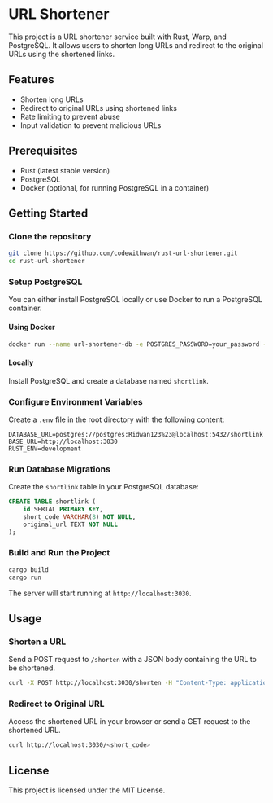 # URL Shortener

This project is a URL shortener service built with Rust, Warp, and PostgreSQL. It allows users to shorten long URLs and redirect to the original URLs using the shortened links.

## Features

- Shorten long URLs
- Redirect to original URLs using shortened links
- Rate limiting to prevent abuse
- Input validation to prevent malicious URLs

## Prerequisites

- Rust (latest stable version)
- PostgreSQL
- Docker (optional, for running PostgreSQL in a container)

## Getting Started

### Clone the repository

```sh
git clone https://github.com/codewithwan/rust-url-shortener.git
cd rust-url-shortener
```

### Setup PostgreSQL

You can either install PostgreSQL locally or use Docker to run a PostgreSQL container.

#### Using Docker

```sh
docker run --name url-shortener-db -e POSTGRES_PASSWORD=your_password -e POSTGRES_DB=shortlink -p 5432:5432 -d postgres
```

#### Locally

Install PostgreSQL and create a database named `shortlink`.

### Configure Environment Variables

Create a `.env` file in the root directory with the following content:

```properties
DATABASE_URL=postgres://postgres:Ridwan123%23@localhost:5432/shortlink
BASE_URL=http://localhost:3030
RUST_ENV=development
```

### Run Database Migrations

Create the `shortlink` table in your PostgreSQL database:

```sql
CREATE TABLE shortlink (
    id SERIAL PRIMARY KEY,
    short_code VARCHAR(8) NOT NULL,
    original_url TEXT NOT NULL
);
```

### Build and Run the Project

```sh
cargo build
cargo run
```

The server will start running at `http://localhost:3030`.

## Usage

### Shorten a URL

Send a POST request to `/shorten` with a JSON body containing the URL to be shortened.

```sh
curl -X POST http://localhost:3030/shorten -H "Content-Type: application/json" -d '{"url": "https://example.com"}'
```

### Redirect to Original URL

Access the shortened URL in your browser or send a GET request to the shortened URL.

```sh
curl http://localhost:3030/<short_code>
```

## License

This project is licensed under the MIT License.
